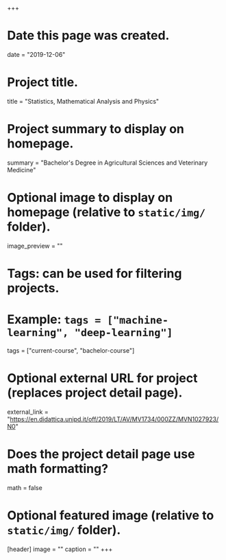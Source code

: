+++
# Date this page was created.
date = "2019-12-06"

# Project title.
title = "Statistics, Mathematical Analysis and Physics"

# Project summary to display on homepage.
summary = "Bachelor's Degree in Agricultural Sciences and Veterinary Medicine"

# Optional image to display on homepage (relative to `static/img/` folder).
image_preview = ""

# Tags: can be used for filtering projects.
# Example: `tags = ["machine-learning", "deep-learning"]`
tags = ["current-course", "bachelor-course"]

# Optional external URL for project (replaces project detail page).
external_link = "https://en.didattica.unipd.it/off/2019/LT/AV/MV1734/000ZZ/MVN1027923/N0"

# Does the project detail page use math formatting?
math = false

# Optional featured image (relative to `static/img/` folder).
[header]
image = ""
caption = ""
+++
